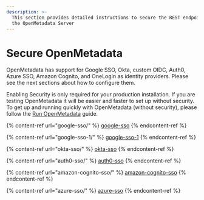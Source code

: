 ```yaml
---
description: >-
  This section provides detailed instructions to secure the REST endpoints of
  the OpenMetadata Server
---
```


# Secure OpenMetadata

OpenMetadata has support for Google SSO, Okta, custom OIDC, Auth0, Azure SSO, Amazon Cognito, and OneLogin as identity providers. Please see the next sections about how to configure them.

Enabling Security is only required for your production installation. If you are testing OpenMetadata it will be easier and faster to set up without security. To get up and running quickly with OpenMetadata (without security), please follow the [Run OpenMetadata](https://docs.open-metadata.org/v/0.10.0-preview/overview/run-openmetadata) guide.

{% content-ref url="google-sso/" %}
[google-sso](google-sso/)
{% endcontent-ref %}

{% content-ref url="google-sso-1/" %}
[google-sso-1](google-sso-1/)
{% endcontent-ref %}

{% content-ref url="okta-sso/" %}
[okta-sso](okta-sso/)
{% endcontent-ref %}

{% content-ref url="auth0-sso/" %}
[auth0-sso](auth0-sso/)
{% endcontent-ref %}

{% content-ref url="amazon-cognito-sso/" %}
[amazon-cognito-sso](amazon-cognito-sso/)
{% endcontent-ref %}

{% content-ref url="azure-sso/" %}
[azure-sso](azure-sso/)
{% endcontent-ref %}
